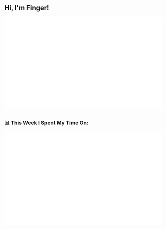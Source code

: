 <h2> Hi, I'm Finger!</h2>

<img align="right" src="https://raw.githubusercontent.com/spianmo/github-stats/master/generated/overview.svg#gh-light-mode-only">

<!-- <img align="right" height="160em" src="https://github-readme-stats-eight-theta.vercel.app/api/top-langs/?username=spianmo&layout=compact&langs_count=8&theme=algolia"/>	 -->
	
```go
package main

type Me struct {
	Name   string
	Job    string
	Code   string
	Skills string
}

func main() {
	me := &Me{
		Name:   "Finger",
		Job:    "Client-side Engineer",
		Code:   "Java and C++ and Others",
		Skills: "Android Security NLP ^o^",
	}
	_ = me
}
```


<h3>📊 This Week I Spent My Time On:</h3>
<img align='right' src="https://raw.githubusercontent.com/spianmo/github-stats/master/generated/languages.svg#gh-light-mode-only">

<!--START_SECTION:waka-->

```text
Java                   16 hrs 13 mins  ████████████▓░░░░░░░░░░░░   50.91 %
Kotlin                 4 hrs           ███░░░░░░░░░░░░░░░░░░░░░░   12.58 %
XML                    3 hrs 32 mins   ██▓░░░░░░░░░░░░░░░░░░░░░░   11.13 %
Groovy                 3 hrs 17 mins   ██▓░░░░░░░░░░░░░░░░░░░░░░   10.33 %
Gradle                 1 hr 35 mins    █▒░░░░░░░░░░░░░░░░░░░░░░░   05.02 %
Properties             54 mins         ▓░░░░░░░░░░░░░░░░░░░░░░░░   02.86 %
```

<!--END_SECTION:waka-->
